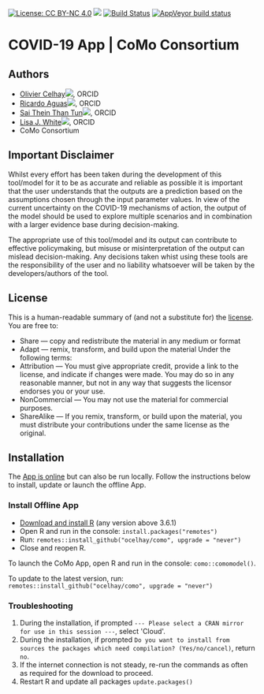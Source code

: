 <!-- badges: start -->
[![License: CC BY-NC 4.0](https://img.shields.io/badge/License-CC%20BY--NC%204.0-lightgrey.svg)](https://creativecommons.org/licenses/by-nc/4.0/)
[![](https://img.shields.io/badge/devel%20version-13.8-blue.svg)](https://github.com/ocelhay/como)
[![Build Status](https://travis-ci.org/ocelhay/como.svg?branch=master)](https://travis-ci.org/ocelhay/como)
[![AppVeyor build status](https://ci.appveyor.com/api/projects/status/github/ocelhay/como?branch=master&svg=true)](https://ci.appveyor.com/project/ocelhay/como)
<!-- badges: end -->

# COVID-19 App | CoMo Consortium

## Authors

- <a href="https://orcid.org/0000-0002-2971-9110" width="16" height="16" target="_blank">Olivier Celhay<img src="https://orcid.org/sites/default/files/images/orcid_16x16(1).gif" border="0"></a>, ORCID
- <a href="https://orcid.org/0000-0002-6507-6597" width="16" height="16" target="_blank">Ricardo Aguas<img src="https://orcid.org/sites/default/files/images/orcid_16x16(1).gif" border="0"></a>, ORCID
- <a href="https://orcid.org/0000-0001-9733-8304" width="16" height="16" target="_blank">Sai Thein Than Tun<img src="https://orcid.org/sites/default/files/images/orcid_16x16(1).gif" border="0"></a>, ORCID
- <a href="https://orcid.org/0000-0002-6523-185X" width="16" height="16" target="_blank">Lisa J. White<img src="https://orcid.org/sites/default/files/images/orcid_16x16(1).gif" border="0"></a>, ORCID
- CoMo Consortium

## Important Disclaimer

Whilst every effort has been taken during the development of this tool/model for it to be as accurate and reliable as possible it is important that the user understands that the outputs are a prediction based on the assumptions chosen through the input parameter values. In view of the current uncertainty on the COVID-19 mechanisms of action, the output of the model should be used to explore multiple scenarios and in combination with a larger evidence base during decision-making.

The appropriate use of this tool/model and its output can contribute to effective policymaking, but misuse or misinterpretation of the output can mislead decision-making. Any decisions taken whist using these tools are the responsibility of the user and no liability whatsoever will be taken by the developers/authors of the tool.

## License

This is a human-readable summary of (and not a substitute for) the [license](https://github.com/ocelhay/como/blob/master/LICENSE.txt).
You are free to:
- Share — copy and redistribute the material in any medium or format
- Adapt — remix, transform, and build upon the material
Under the following terms:
- Attribution — You must give appropriate credit, provide a link to the license, and indicate if changes were made. You may do so in any reasonable manner, but not in any way that suggests the licensor endorses you or your use.
- NonCommercial — You may not use the material for commercial purposes.
- ShareAlike — If you remix, transform, or build upon the material, you must distribute your contributions under the same license as the original.


## Installation

The [App is online](https://comomodel.net) but can also be run locally. Follow the instructions below to install, update or launch the offline App.

### Install Offline App

- [Download and install R](https://cran.r-project.org) (any version above 3.6.1)
- Open R and run in the console: `install.packages("remotes")`
- Run: `remotes::install_github("ocelhay/como", upgrade = "never")`
- Close and reopen R.


To launch the CoMo App, open R and run in the console: `como::comomodel()`.

To update to the latest version, run: `remotes::install_github("ocelhay/como", upgrade = "never")`


### Troubleshooting

1. During the installation, if prompted `--- Please select a CRAN mirror for use in this session ---`, select 'Cloud'.
2. During the installation, if prompted `Do you want to install from sources the packages which need compilation? (Yes/no/cancel)`, return `no`.
3. If the internet connection is not steady, re-run the commands as often as required for the download to proceed.
4. Restart R and update all packages `update.packages()`
